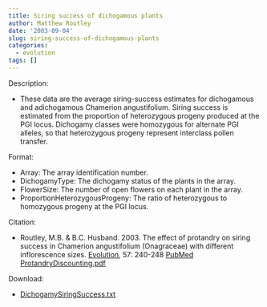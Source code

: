 ```yaml
---
title: Siring success of dichogamous plants
author: Matthew Routley
date: '2003-09-04'
slug: siring-success-of-dichogamous-plants
categories:
  - evolution
tags: []
---
```


<p>Description:</p>

<ul>
<li>These data are the average siring-success estimates for dichogamous and adichogamous <span class="SpeciesName">Chamerion angustifolium</span>. Siring success is estimated from the proportion of heterozygous progeny produced at the PGI locus. Dichogamy classes were homozygous for alternate PGI alleles, so that heterozygous progeny represent interclass pollen transfer.</li>
</ul>
<p>Format:</p>

<ul>
<li>Array: The array identification number.</li>
<li>DichogamyType: The dichogamy status of the plants in the array.</li>
<li>FlowerSize: The number of open flowers on each plant in the array.</li>
<li>ProportionHeterozygousProgeny: The ratio of heterozygous to homozygous progeny at the PGI locus.</li>
</ul>
<p>Citation:</p>

<ul>
<li>Routley, M.B. &amp; B.C. Husband. 2003. The effect of protandry on siring success in <span class="SpeciesName">Chamerion angustifolium</span> (Onagraceae) with different inflorescence sizes. <a href="http://lsvl.la.asu.edu/evolution/">Evolution</a>, 57: 240-248&#160;<a class="documentLink" href="http://pmbrowser.info/pmdisplay.cgi?issn=00143820&amp;uids=12683521">PubMed</a> <a class="documentLink" href="http://s3.amazonaws.com/mroutley_public/ProtandryDiscounting.pdf">ProtandryDiscounting.pdf</a>
</li>
</ul>
<p>Download:</p>

<ul>
<li><a href="http://s3.amazonaws.com/mroutley_public/DichogamySiringSuccess.txt">DichogamySiringSuccess.txt</a></li>
</ul>